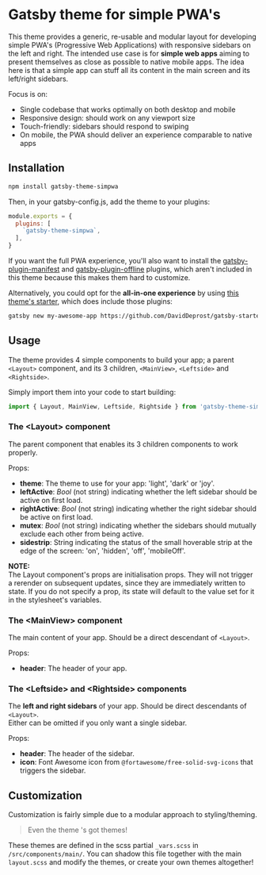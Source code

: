 # Gatsby theme for simple PWA's
This theme provides a generic, re-usable and modular layout for developing simple PWA's
(Progressive Web Applications) with responsive sidebars on the left and right.
The intended use case is for **simple web apps** aiming to present themselves as close
as possible to native mobile apps. The idea here is that a simple app can stuff all
its content in the main screen and its left/right sidebars.

Focus is on:
- Single codebase that works optimally on both desktop and mobile
- Responsive design: should work on any viewport size
- Touch-friendly: sidebars should respond to swiping
- On mobile, the PWA should deliver an experience comparable to native apps


## Installation
```bash
npm install gatsby-theme-simpwa
```
Then, in your gatsby-config.js, add the theme to your plugins:
```js
module.exports = {
  plugins: [
    `gatsby-theme-simpwa`,
  ],
}
```
If you want the full PWA experience, you'll also want to install the
[gatsby-plugin-manifest](https://www.gatsbyjs.org/packages/gatsby-plugin-manifest/) and
[gatsby-plugin-offline](https://www.gatsbyjs.org/packages/gatsby-plugin-offline/) plugins,
which aren't included in this theme because this makes them hard to customize.

Alternatively, you could opt for the **all-in-one experience** by using
[this theme's starter](https://github.com/DavidDeprost/gatsby-starter-simpwa),
which does include those plugins:
```bash
gatsby new my-awesome-app https://github.com/DavidDeprost/gatsby-starter-simpwa
```

## Usage
The theme provides 4 simple components to build your app; a parent `<Layout>` component,
and its 3 children, `<MainView>`, `<Leftside>` and `<Rightside>`.

Simply import them into your code to start building:
```js
import { Layout, MainView, Leftside, Rightside } from 'gatsby-theme-simpwa'
```

### The \<Layout> component
The parent component that enables its 3 children components to work properly.

Props:
  - **theme**: The theme to use for your app: 'light', 'dark' or 'joy'.
  - **leftActive**: *Bool* (not string) indicating whether the left sidebar
    should be active on first load.
  - **rightActive**: *Bool* (not string) indicating whether the right sidebar
    should be active on first load.
  - **mutex**: *Bool* (not string) indicating whether the sidebars should mutually
    exclude each other from being active.
  - **sidestrip**: String indicating the status of the small hoverable strip
  at the edge of the screen: 'on', 'hidden', 'off', 'mobileOff'.

**NOTE:**  
The Layout component's props are initialisation props.
They will not trigger a rerender on subsequent updates, since they are immediately written to state.
If you do not specify a prop, its state will default to the value set for it in the stylesheet's variables.

### The \<MainView> component
The main content of your app. Should be a direct descendant of `<Layout>`.

Props:
  - **header**: The header of your app.

### The \<Leftside> and \<Rightside> components
The **left and right sidebars** of your app. Should be direct descendants of `<Layout>`.  
Either can be omitted if you only want a single sidebar.

Props:
  - **header**: The header of the sidebar.
  - **icon**: Font Awesome icon from `@fortawesome/free-solid-svg-icons`
    that triggers the sidebar.


## Customization
Customization is fairly simple due to a modular approach to styling/theming.

> Even the theme 's got themes!

These themes are defined in the scss partial `_vars.scss` in `/src/components/main/`.
You can shadow this file together with the main `layout.scss` and modify the themes,
or create your own themes altogether!